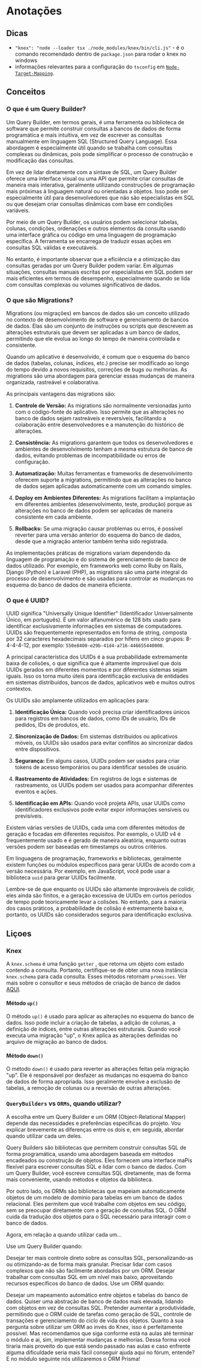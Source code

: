 # Anotações

## Dicas

- `"knex": "node --loader tsx ./node_modules/knex/bin/cli.js"` - é o comando recomendado dentro de `package.json` para rodar o knex no windows
- informações relevantes para a configuração do `tsconfig` em [`Node-Target-Mapping`](https://github.com/microsoft/TypeScript/wiki/Node-Target-Mapping).

## Conceitos

### O que é um Query Builder?

Um Query Builder, em termos gerais, é uma ferramenta ou biblioteca de software que permite construir consultas a bancos de dados de forma programática e mais intuitiva, em vez de escrever as consultas manualmente em linguagem SQL (Structured Query Language). Essa abordagem é especialmente útil quando se trabalha com consultas complexas ou dinâmicas, pois pode simplificar o processo de construção e modificação das consultas.

Em vez de lidar diretamente com a sintaxe de SQL, um Query Builder oferece uma interface visual ou uma API que permite criar consultas de maneira mais interativa, geralmente utilizando construções de programação mais próximas à linguagem natural ou orientadas a objetos. Isso pode ser especialmente útil para desenvolvedores que não são especialistas em SQL ou que desejam criar consultas dinâmicas com base em condições variáveis.

Por meio de um Query Builder, os usuários podem selecionar tabelas, colunas, condições, ordenações e outros elementos da consulta usando uma interface gráfica ou código em uma linguagem de programação específica. A ferramenta se encarrega de traduzir essas ações em consultas SQL válidas e executáveis.

No entanto, é importante observar que a eficiência e a otimização das consultas geradas por um Query Builder podem variar. Em algumas situações, consultas manuais escritas por especialistas em SQL podem ser mais eficientes em termos de desempenho, especialmente quando se lida com consultas complexas ou volumes significativos de dados.

### O que são **Migrations**?

Migrations (ou migrações) em bancos de dados são um conceito utilizado no contexto de desenvolvimento de software e gerenciamento de bancos de dados. Elas são um conjunto de instruções ou scripts que descrevem as alterações estruturais que devem ser aplicadas a um banco de dados, permitindo que ele evolua ao longo do tempo de maneira controlada e consistente.

Quando um aplicativo é desenvolvido, é comum que o esquema do banco de dados (tabelas, colunas, índices, etc.) precise ser modificado ao longo do tempo devido a novos requisitos, correções de bugs ou melhorias. As migrations são uma abordagem para gerenciar essas mudanças de maneira organizada, rastreável e colaborativa.

As principais vantagens das migrations são:

1. **Controle de Versão:** As migrations são normalmente versionadas junto com o código-fonte do aplicativo. Isso permite que as alterações no banco de dados sejam rastreáveis e reversíveis, facilitando a colaboração entre desenvolvedores e a manutenção do histórico de alterações.

2. **Consistência:** As migrations garantem que todos os desenvolvedores e ambientes de desenvolvimento tenham a mesma estrutura de banco de dados, evitando problemas de incompatibilidade ou erros de configuração.

3. **Automatização:** Muitas ferramentas e frameworks de desenvolvimento oferecem suporte a migrations, permitindo que as alterações no banco de dados sejam aplicadas automaticamente com um comando simples.

4. **Deploy em Ambientes Diferentes:** As migrations facilitam a implantação em diferentes ambientes (desenvolvimento, teste, produção) porque as alterações no banco de dados podem ser aplicadas de maneira consistente em cada ambiente.

5. **Rollbacks:** Se uma migração causar problemas ou erros, é possível reverter para uma versão anterior do esquema do banco de dados, desde que a migração anterior também tenha sido registrada.

As implementações práticas de migrations variam dependendo da linguagem de programação e do sistema de gerenciamento de banco de dados utilizado. Por exemplo, em frameworks web como Ruby on Rails, Django (Python) e Laravel (PHP), as migrations são uma parte integral do processo de desenvolvimento e são usadas para controlar as mudanças no esquema do banco de dados de maneira eficiente.

### O que é UUID?

UUID significa "Universally Unique Identifier" (Identificador Universalmente Único, em português). É um valor alfanumérico de 128 bits usado para identificar exclusivamente informações em sistemas de computadores. UUIDs são frequentemente representados em forma de string, composta por 32 caracteres hexadecimais separados por hifens em cinco grupos: 8-4-4-4-12, por exemplo: `550e8400-e29b-41d4-a716-446655440000`.

A principal característica dos UUIDs é a sua probabilidade extremamente baixa de colisões, o que significa que é altamente improvável que dois UUIDs gerados em diferentes momentos e por diferentes sistemas sejam iguais. Isso os torna muito úteis para identificação exclusiva de entidades em sistemas distribuídos, bancos de dados, aplicativos web e muitos outros contextos.

Os UUIDs são amplamente utilizados em aplicações para:

1. **Identificação Única:** Quando você precisa criar identificadores únicos para registros em bancos de dados, como IDs de usuário, IDs de pedidos, IDs de produtos, etc.

2. **Sincronização de Dados:** Em sistemas distribuídos ou aplicativos móveis, os UUIDs são usados para evitar conflitos ao sincronizar dados entre dispositivos.

3. **Segurança:** Em alguns casos, UUIDs podem ser usados para criar tokens de acesso temporários ou para identificar sessões de usuário.

4. **Rastreamento de Atividades:** Em registros de logs e sistemas de rastreamento, os UUIDs podem ser usados para acompanhar diferentes eventos e ações.

5. **Identificação em APIs:** Quando você projeta APIs, usar UUIDs como identificadores exclusivos pode evitar expor informações sensíveis ou previsíveis.

Existem várias versões de UUIDs, cada uma com diferentes métodos de geração e focadas em diferentes requisitos. Por exemplo, o UUID v4 é frequentemente usado e é gerado de maneira aleatória, enquanto outras versões podem ser baseadas em timestamps ou outros critérios.

Em linguagens de programação, frameworks e bibliotecas, geralmente existem funções ou módulos específicos para gerar UUIDs de acordo com a versão necessária. Por exemplo, em JavaScript, você pode usar a biblioteca `uuid` para gerar UUIDs facilmente.

Lembre-se de que enquanto os UUIDs são altamente improváveis de colidir, eles ainda são finitos, e a geração excessiva de UUIDs em curtos períodos de tempo pode teoricamente levar a colisões. No entanto, para a maioria dos casos práticos, a probabilidade de colisão é extremamente baixa e, portanto, os UUIDs são considerados seguros para identificação exclusiva.

## Liçoes

### Knex

A `knex.schema` é uma função `getter` , que retorna um objeto com estado contendo a consulta. Portanto, certifique-se de obter uma nova instância `knex.schema` para cada consulta. Esses métodos retornam `promisses`. Ver mais sobre o consultor e seus métodos de criação de banco de dados [AQUI](https://knexjs.org/guide/schema-builder.html).

#### Método `up()`

O método `up()` é usado para aplicar as alterações no esquema do banco de dados. Isso pode incluir a criação de tabelas, a adição de colunas, a definição de índices, entre outras alterações estruturais. Quando você executa uma migração "up", o Knex aplica as alterações definidas no arquivo de migração ao banco de dados.

#### Método `down()`

O método `down()` é usado para reverter as alterações feitas pela migração "up". Ele é responsável por desfazer as mudanças no esquema do banco de dados de forma apropriada. Isso geralmente envolve a exclusão de tabelas, a remoção de colunas ou a reversão de outras alterações.

### `QueryBuilders` **vs** `ORMs`, quando utilizar?

A escolha entre um Query Builder e um ORM (Object-Relational Mapper) depende das necessidades e preferências específicas do projeto. Vou explicar brevemente as diferenças entre os dois e, em seguida, abordar quando utilizar cada um deles.

Query Builders são bibliotecas que permitem construir consultas SQL de forma programática, usando uma abordagem baseada em métodos encadeados ou construção de objetos. Eles fornecem uma interface maPis flexível para escrever consultas SQL e lidar com o banco de dados. Com um Query Builder, você escreve consultas SQL diretamente, mas de forma mais conveniente, usando métodos e objetos da biblioteca.

Por outro lado, os ORMs são bibliotecas que mapeiam automaticamente objetos de um modelo de domínio para tabelas em um banco de dados relacional. Eles permitem que você trabalhe com objetos em seu código, sem se preocupar diretamente com a geração de consultas SQL. O ORM cuida da tradução dos objetos para o SQL necessário para interagir com o banco de dados.

Agora, em relação a quando utilizar cada um...

Use um Query Builder quando:

Desejar ter mais controle direto sobre as consultas SQL, personalizando-as ou otimizando-as de forma mais granular.
Precisar lidar com casos complexos que não são facilmente abordados por um ORM.
Desejar trabalhar com consultas SQL em um nível mais baixo, aproveitando recursos específicos do banco de dados.
Use um ORM quando:

Desejar um mapeamento automático entre objetos e tabelas do banco de dados.
Quiser uma abstração de banco de dados mais elevada, lidando com objetos em vez de consultas SQL.
Pretender aumentar a produtividade, permitindo que o ORM cuide de tarefas como geração de SQL, controle de transações e gerenciamento do ciclo de vida dos objetos.
Quanto à sua pergunta sobre utilizar um ORM ao invés do Knex, isso é perfeitamente possível. Mas recomendamos que siga conforme está na aulas até terminar o módulo e ai, sim, implementar mudanças e melhorias. Dessa forma você tiraria mais proveito do que está sendo passado nas aulas e caso enfrente alguma dificuldade seria mais fácil conseguir ajuda aqui no fórum, entende? E no módulo seguinte nós utilizaremos o ORM Prisma!
